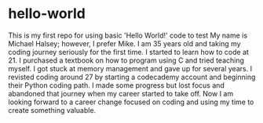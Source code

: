 # hello-world
This is my first repo for using basic 'Hello World!' code to test
My name is Michael Halsey; however, I prefer Mike. I am 35 years old and taking my coding journey seriously for the first time. I started to learn how to code at 21. I purchased a textbook on how to program using C and tried teaching myself. I got stuck at memory management and gave up for several years. I revisted coding around 27 by starting a codecademy account and beginning their Python coding path. I made some progress but lost focus and abandoned that journey when my career started to take off. Now I am looking forward to a career change focused on coding and using my time to create something valuable.
